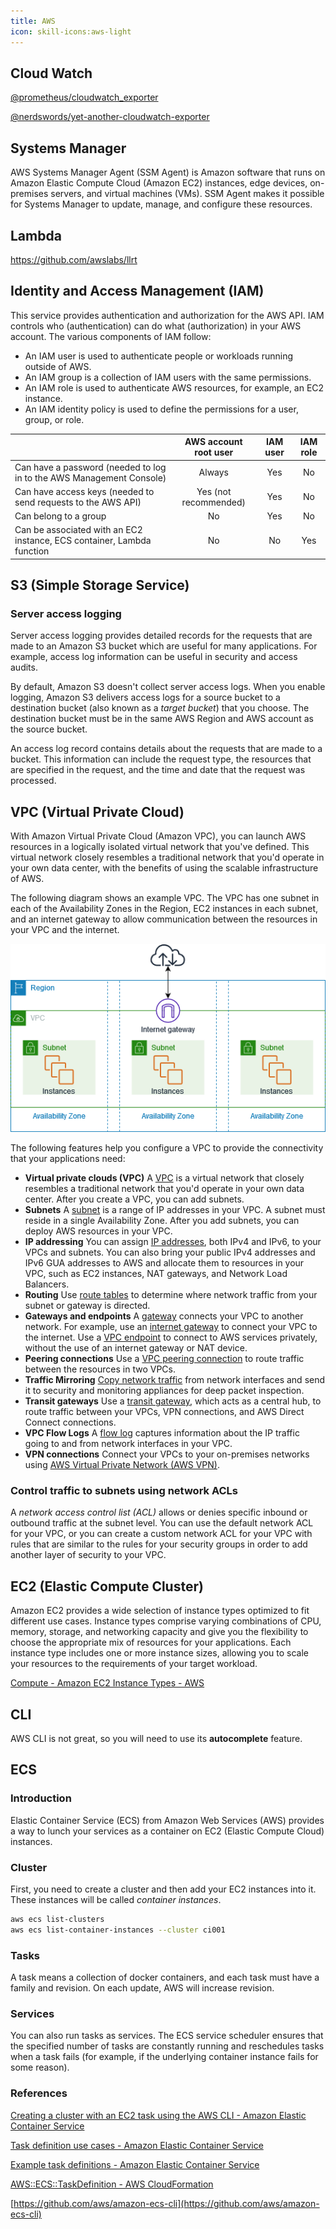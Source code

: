 ```yaml
---
title: AWS
icon: skill-icons:aws-light
---
```


## Cloud Watch

[@prometheus/cloudwatch_exporter](https://github.com/prometheus/cloudwatch_exporter)

[@nerdswords/yet-another-cloudwatch-exporter](https://github.com/nerdswords/yet-another-cloudwatch-exporter)

## Systems Manager

AWS Systems Manager Agent (SSM Agent) is Amazon software that runs on Amazon Elastic Compute Cloud (Amazon EC2) instances, edge devices, on-premises servers, and virtual machines (VMs). SSM Agent makes it possible for Systems Manager to update, manage, and configure these resources.

## Lambda

<https://github.com/awslabs/llrt>

## Identity and Access Management (IAM)

This service provides authentication and authorization for the AWS API.
IAM controls who (authentication) can do what (authorization) in your AWS account.
The various components of IAM follow:

- An IAM user is used to authenticate people or workloads running outside of AWS.
- An IAM group is a collection of IAM users with the same permissions.
- An IAM role is used to authenticate AWS resources, for example, an EC2 instance.
- An IAM identity policy is used to define the permissions for a user, group, or role.

|                                                                        | AWS account root user | IAM user | IAM role |
| :--------------------------------------------------------------------- | :-------------------: | :------: | :------: |
| Can have a password (needed to log in to the AWS Management Console)   |        Always         |   Yes    |    No    |
| Can have access keys (needed to send requests to the AWS API)          | Yes (not recommended) |   Yes    |    No    |
| Can belong to a group                                                  |          No           |   Yes    |    No    |
| Can be associated with an EC2 instance, ECS container, Lambda function |          No           |    No    |   Yes    |

## S3 (Simple Storage Service)

### Server access logging

Server access logging provides detailed records for the requests that are made to an Amazon S3 bucket which
are useful for many applications.
For example, access log information can be useful in security and access audits.

By default, Amazon S3 doesn't collect server access logs. When you enable logging, Amazon S3 delivers access logs for a source bucket to a destination bucket (also known as a *target bucket*) that you choose. The destination bucket must be in the same AWS Region and AWS account as the source bucket.

An access log record contains details about the requests that are made to a bucket. This information can include the request type, the resources that are specified in the request, and the time and date that the request was processed.

## VPC (Virtual Private Cloud)

With Amazon Virtual Private Cloud (Amazon VPC), you can launch AWS resources in a logically isolated virtual network that you've defined. This virtual network closely resembles a traditional network that you'd operate in your own data center, with the benefits of using the scalable infrastructure of AWS.

The following diagram shows an example VPC. The VPC has one subnet in each of the Availability Zones in the Region, EC2 instances in each subnet, and an internet gateway to allow communication between the resources in your VPC and the internet.

![Untitled](./aws/Untitled.png)

The following features help you configure a VPC to provide the connectivity that your applications need:

- **Virtual private clouds (VPC)** A [VPC](https://docs.aws.amazon.com/vpc/latest/userguide/configure-your-vpc.html) is a virtual network that closely
  resembles a traditional network that you'd operate in your own data center. After you create a VPC, you can add subnets.
- **Subnets** A [subnet](https://docs.aws.amazon.com/vpc/latest/userguide/configure-subnets.html) is a range of IP addresses in your VPC.
  A subnet must reside in a single Availability Zone. After you add subnets, you can deploy AWS resources in your VPC.
- **IP addressing** You can assign [IP addresses](https://docs.aws.amazon.com/vpc/latest/userguide/vpc-ip-addressing.html),
  both IPv4 and IPv6, to your VPCs and subnets. You can also bring your public IPv4 addresses and IPv6 GUA addresses to AWS and allocate
  them to resources in your VPC, such as EC2 instances, NAT gateways, and Network Load Balancers.
- **Routing** Use [route tables](https://docs.aws.amazon.com/vpc/latest/userguide/VPC_Route_Tables.html) to determine where network traffic
  from your subnet or gateway is directed.
- **Gateways and endpoints** A [gateway](https://docs.aws.amazon.com/vpc/latest/userguide/extend-intro.html) connects your VPC to another network.
  For example, use an [internet gateway](https://docs.aws.amazon.com/vpc/latest/userguide/VPC_Internet_Gateway.html) to connect your VPC to the internet.
  Use a [VPC endpoint](https://docs.aws.amazon.com/vpc/latest/privatelink/privatelink-access-aws-services.html) to connect to AWS services privately,
  without the use of an internet gateway or NAT device.
- **Peering connections** Use a [VPC peering connection](https://docs.aws.amazon.com/vpc/latest/peering/) to route traffic between
  the resources in two VPCs.
- **Traffic Mirroring** [Copy network traffic](https://docs.aws.amazon.com/vpc/latest/mirroring/) from network interfaces and send it to security and
  monitoring appliances for deep packet inspection.
- **Transit gateways** Use a [transit gateway](https://docs.aws.amazon.com/vpc/latest/userguide/extend-tgw.html),
  which acts as a central hub, to route traffic between your VPCs, VPN connections, and AWS Direct Connect connections.
- **VPC Flow Logs** A [flow log](https://docs.aws.amazon.com/vpc/latest/userguide/flow-logs.html) captures information about the IP traffic going
  to and from network interfaces in your VPC.
- **VPN connections** Connect your VPCs to your on-premises networks using
  [AWS Virtual Private Network (AWS VPN)](https://docs.aws.amazon.com/vpc/latest/userguide/vpn-connections.html).

### Control traffic to subnets using network ACLs

A _network access control list (ACL)_ allows or denies specific inbound or outbound traffic at the subnet level. You can use the default network ACL for
your VPC, or you can create a custom network ACL for your VPC with rules that are similar to the rules for your security groups in
order to add another layer of security to your VPC.

## EC2 (Elastic Compute Cluster)

Amazon EC2 provides a wide selection of instance types optimized to fit different use cases. Instance types comprise varying combinations of CPU, memory, storage, and networking capacity and give you the flexibility to choose the appropriate mix of resources for your applications. Each instance type includes one or more instance sizes, allowing you to scale your resources to the requirements of your target workload.

[Compute - Amazon EC2 Instance Types - AWS](https://aws.amazon.com/ec2/instance-types/)

## CLI

AWS CLI is not great, so you will need to use its **autocomplete** feature.

## ECS

### Introduction

Elastic Container Service (ECS) from Amazon Web Services (AWS) provides a way to lunch your services as a container on EC2 (Elastic Compute Cloud) instances.

### Cluster

First, you need to create a cluster and then add your EC2 instances into it. These instances will be called _container instances_.

```bash
aws ecs list-clusters
aws ecs list-container-instances --cluster ci001
```

### Tasks

A task means a collection of docker containers, and each task must have a family and revision. On each update, AWS will increase revision.

### Services

You can also run tasks as services. The ECS service scheduler ensures that the specified number of tasks are constantly running and reschedules tasks when a task fails (for example, if the underlying container instance fails for some reason).

### References

[Creating a cluster with an EC2 task using the AWS CLI - Amazon Elastic Container Service](https://docs.aws.amazon.com/AmazonECS/latest/developerguide/ECS_AWSCLI_EC2.html)

[Task definition use cases - Amazon Elastic Container Service](https://docs.aws.amazon.com/AmazonECS/latest/developerguide/use-cases.html)

[Example task definitions - Amazon Elastic Container Service](https://docs.aws.amazon.com/AmazonECS/latest/developerguide/example_task_definitions.html)

[AWS::ECS::TaskDefinition - AWS CloudFormation](https://docs.aws.amazon.com/AWSCloudFormation/latest/UserGuide/aws-resource-ecs-taskdefinition.html)

[https://github.com/aws/amazon-ecs-cli](https://github.com/aws/amazon-ecs-cli)
